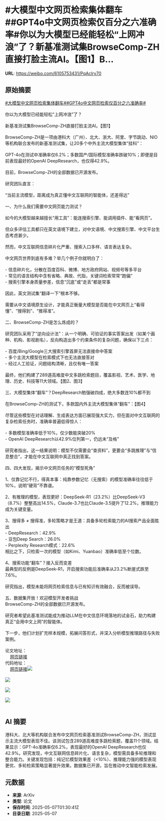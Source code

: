 # #大模型中文网页检索集体翻车##GPT4o中文网页检索仅百分之六准确率#你以为大模型已经能轻松“上网冲浪”了？新基准测试集BrowseComp-ZH直接打脸主流AI。【图1】B...

**URL**: https://weibo.com/6105753431/PqAclry70

## 原始摘要

<a href="https://m.weibo.cn/search?containerid=231522type%3D1%26t%3D10%26q%3D%23%E5%A4%A7%E6%A8%A1%E5%9E%8B%E4%B8%AD%E6%96%87%E7%BD%91%E9%A1%B5%E6%A3%80%E7%B4%A2%E9%9B%86%E4%BD%93%E7%BF%BB%E8%BD%A6%23&amp;extparam=%23%E5%A4%A7%E6%A8%A1%E5%9E%8B%E4%B8%AD%E6%96%87%E7%BD%91%E9%A1%B5%E6%A3%80%E7%B4%A2%E9%9B%86%E4%BD%93%E7%BF%BB%E8%BD%A6%23" data-hide=""><span class="surl-text">#大模型中文网页检索集体翻车#</span></a><a href="https://m.weibo.cn/search?containerid=231522type%3D1%26t%3D10%26q%3D%23GPT4o%E4%B8%AD%E6%96%87%E7%BD%91%E9%A1%B5%E6%A3%80%E7%B4%A2%E4%BB%85%E7%99%BE%E5%88%86%E4%B9%8B%E5%85%AD%E5%87%86%E7%A1%AE%E7%8E%87%23&amp;extparam=%23GPT4o%E4%B8%AD%E6%96%87%E7%BD%91%E9%A1%B5%E6%A3%80%E7%B4%A2%E4%BB%85%E7%99%BE%E5%88%86%E4%B9%8B%E5%85%AD%E5%87%86%E7%A1%AE%E7%8E%87%23" data-hide=""><span class="surl-text">#GPT4o中文网页检索仅百分之六准确率#</span></a><br><br>你以为大模型已经能轻松“上网冲浪”了？<br><br>新基准测试集BrowseComp-ZH直接打脸主流AI。【图1】<br><br>BrowseComp-ZH是一项由港科大（广州）、北大、浙大、阿里、字节跳动、NIO等机构联合发布的新基准测试集，让20多个中外主流大模型集体“挂科”：<br><br>GPT-4o在测试中准确率仅6.2%；多数国产/国际模型准确率跌破10%；即便是目前表现最好的OpenAI DeepResearch，也仅得42.9%。<br><br>目前，BrowseComp-ZH的全部数据已开源发布。<br><br>研究团队直言：<br><br>“当前主流模型，距离成为真正懂中文互联网的智能体，还差得远”<br><br>一、为什么我们需要中文网页能力测试？<br><br>如今的大模型越来越擅长“用工具”：能连搜索引擎、能调用插件、能“看网页”。<br><br>但众多评估工具都只在英文语境下建立，对中文语境、中文搜索引擎、中文平台生态考虑甚少。<br><br>然而，中文互联网信息碎片化严重、搜索入口多样、语言表达复杂。<br><br>中文网页世界到底有多难？举几个例子你就明白了：<br><br>- 信息碎片化，分散在百度百科、微博、地方政府网站、视频号等多平台<br>- 常见的语言结构中含有省略、典故、代指，关键词检索常常“跑偏”<br>- 搜索引擎本身质量参差，信息“沉底”或“走丢”都是常事<br><br>因此，英文测试集“翻译一下”根本不够。<br><br>需要从中文语境原生设计，才能真正衡量大模型是否能在中文网页上“看得懂”、“搜得到”、“推得准”。<br><br>二、BrowseComp-ZH是怎么炼成的？<br><br>研究团队采用了“逆向设计法”：从一个明确、可验证的事实答案出发（如某个画种、机构、影视剧名），反向构造出多个约束条件的复杂问题，确保以下三点：<br><br>- 百度/Bing/Google三大搜索引擎首屏无法直接命中答案<br>- 多个主流大模型在检索模式下也无法直接答对<br>- 经过人工验证，问题结构清晰，且仅有唯一答案<br><br>最终，他们构建了289道高难度中文多跳检索题目，覆盖影视、艺术、医学、地理、历史、科技等11大领域。【图2、图3】<br><br>三、大模型集体“翻车”？DeepResearch勉强破四成，绝大多数连10%都不到<br><br>在BrowseComp-ZH的测试下，多款国内外主流大模型集体“翻车”：【图4】<br><br>尽管这些模型在对话理解、生成表达方面已展现强大实力，但在面对中文互联网的复杂检索任务时，准确率普遍低得惊人：<br><br>- 多数模型准确率低于10%，仅少数能突破20%<br>- OpenAI DeepResearch以42.9%位列第一，仍远未“及格”<br><br>研究者指出，这一结果说明：模型不仅需要会“查资料”，更要会“多跳推理”与“信息整合”，才能在中文互联网中真正找到答案。<br><br>四、四大发现，揭示中文网页任务的“模型死角”<br><br>1、仅靠记忆不行，得真本事：纯靠参数记忆（无搜索）的模型准确率往往低于10%，说明“硬背”不靠谱。<br><br>2、有推理的模型，表现更好：DeepSeek-R1（23.2%）比DeepSeek-V3（8.7%）整整高出14.5%，Claude-3.7也比Claude-3.5提升了12.2%，推理能力成为关键变量。<br><br>3、搜得多 ≠ 搜得准，多轮策略才是王道：具备多轮检索能力的AI搜索产品全面胜出<br>- DeepResearch：42.9%<br>- 豆包Deep Search：26.0%<br>- Perplexity Research模式：22.6%<br>相比之下，只检索一次的模型（如Kimi、Yuanbao）准确率低至个位数。<br><br>4、搜索功能“翻车”？接入反而变差<br>最典型的反例是DeepSeek-R1，开启搜索功能后准确率从23.2%断崖式跌至7.6%。<br><br>研究指出，模型未能将网页检索信息与已有知识有效融合，反而被误导。<br><br>五、数据集开放！欢迎模型开发者挑战<br>BrowseComp-ZH的全部数据已开源发布。<br><br>研究者希望此基准测试能成为推动LLM在中文信息环境落地的试金石，助力构建真正“会用中文上网”的智能体。<br><br>下一步，他们计划扩充样本规模，拓展问答形式，并深入分析模型推理路径与失败案例。<br><br>论文地址：<br><a href="https://weibo.cn/sinaurl?u=https%3A%2F%2Farxiv.org%2Fabs%2F2504.19314" data-hide=""><span class="url-icon"><img style="width: 1rem;height: 1rem" src="https://h5.sinaimg.cn/upload/2015/09/25/3/timeline_card_small_web_default.png" referrerpolicy="no-referrer"></span><span class="surl-text">网页链接</span></a><br>代码地址：<br><a href="https://weibo.cn/sinaurl?u=https%3A%2F%2Fgithub.com%2FPALIN2018%2FBrowseComp-ZH" data-hide=""><span class="url-icon"><img style="width: 1rem;height: 1rem" src="https://h5.sinaimg.cn/upload/2015/09/25/3/timeline_card_small_web_default.png" referrerpolicy="no-referrer"></span><span class="surl-text">网页链接</span></a><img style="" src="https://tvax4.sinaimg.cn/large/006Fd7o3gy1i15wfsrcx2j30zk0mnaj9.jpg" referrerpolicy="no-referrer"><br><br><img style="" src="https://tvax2.sinaimg.cn/large/006Fd7o3gy1i15wftw66ej30zk0nrdlx.jpg" referrerpolicy="no-referrer"><br><br><img style="" src="https://tvax2.sinaimg.cn/large/006Fd7o3gy1i15wfvulp3j30zk0kjaps.jpg" referrerpolicy="no-referrer"><br><br><img style="" src="https://tvax2.sinaimg.cn/large/006Fd7o3gy1i15wfwr5owj30zk0m247y.jpg" referrerpolicy="no-referrer"><br><br>

## AI 摘要

港科大、北大等机构联合发布中文网页检索基准测试BrowseComp-ZH，测试显示主流大模型表现不佳。该测试包含289道高难度多跳检索题，覆盖11个领域。结果显示：GPT-4o准确率仅6.2%，表现最好的OpenAI DeepResearch也仅42.9%。研究发现，中文互联网信息碎片化、语言复杂，模型需具备多轮推理和整合能力。关键发现包括：纯记忆模型效果差（<10%）、推理能力强的模型表现更优、多轮检索策略显著提升效果。数据集已开源，旨在推动中文智能检索发展。

## 元数据

- **来源**: ArXiv
- **类型**: 论文
- **保存时间**: 2025-05-07T01:30:41Z
- **目录日期**: 2025-05-07
